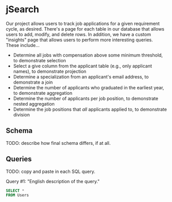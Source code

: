 # jSearch

Our project allows users to track job applications for a given requirement cycle, as desired. There's a page for each table in our database that allows users to add, modify, and delete rows. In addition, we have a custom "insights" page that allows users to perform more interesting queries. These include...

* Determine all jobs with compensation above some minimum threshold, to demonstrate selection
* Select a give column from the applicant table (e.g., only applicant names), to demonstrate projection
* Determine a specialization from an applicant's email address, to demonstrate a join
* Determine the number of applicants who graduated in the earliest year, to demonstrate aggregation
* Determine the number of applicants per job position, to demonstrate nested aggregation
* Determine the job positions that _all_ applicants applied to, to demonstrate division

## Schema

TODO: describe how final schema differs, if at all.

## Queries

TODO: copy and paste in each SQL query.

Query #1: "English description of the query."

```sql
SELECT *
FROM Users
```
